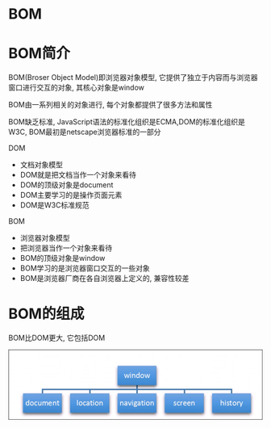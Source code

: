 # BOM

# BOM简介

BOM(Broser Object Model)即浏览器对象模型, 它提供了独立于内容而与浏览器窗口进行交互的对象, 其核心对象是window

BOM由一系列相关的对象进行, 每个对象都提供了很多方法和属性

BOM缺乏标准, JavaScript语法的标准化组织是ECMA,DOM的标准化组织是W3C, BOM最初是netscape浏览器标准的一部分

DOM

* 文档对象模型
* DOM就是把文档当作一个对象来看待
* DOM的顶级对象是document
* DOM主要学习的是操作页面元素
* DOM是W3C标准规范

BOM

* 浏览器对象模型
* 把浏览器当作一个对象来看待
* BOM的顶级对象是window
* BOM学习的是浏览器窗口交互的一些对象
* BOM是浏览器厂商在各自浏览器上定义的, 兼容性较差

# BOM的组成

BOM比DOM更大, 它包括DOM

![Snipaste_2022-07-17_21-24-07.png](assets/Snipaste_2022-07-17_21-24-07-20220717212410-ft4b6sq.png)
